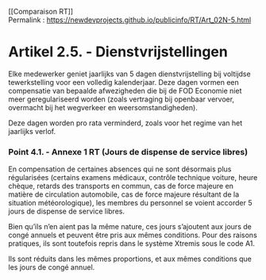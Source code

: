 [[Comparaison RT]]  
Permalink : https://newdevprojects.github.io/publicinfo/RT/Art_02N-5.html

# Artikel 2.5. - Dienstvrijstellingen 

Elke medewerker geniet jaarlijks van 5 dagen dienstvrijstelling bij voltijdse tewerkstelling voor een volledig kalenderjaar. Deze dagen vormen een compensatie van bepaalde afwezigheden die bij de FOD Economie niet meer geregulariseerd worden (zoals vertraging bij openbaar vervoer, overmacht bij het wegverkeer en weersomstandigheden). 

Deze dagen worden pro rata verminderd, zoals voor het regime van het jaarlijks verlof.

### Point 4.1. - Annexe 1 RT (Jours de dispense de service libres)

En compensation de certaines absences qui ne sont désormais plus régularisées (certains examens médicaux, contrôle technique voiture, heure chèque, retards des transports en commun, cas de force majeure en matière de circulation automobile, cas de force majeure résultant de la situation météorologique), les membres du personnel se voient accorder 5 jours de dispense de service libres. 

Bien qu’ils n’en aient pas la même nature, ces jours s’ajoutent aux jours de congé annuels et peuvent être pris aux mêmes conditions. Pour des raisons pratiques, ils sont toutefois repris dans le système Xtremis sous le code A1. 

Ils sont réduits dans les mêmes proportions, et aux mêmes conditions que les jours de congé annuel. 

